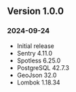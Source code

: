 ## Version 1.0.0
### 2024-09-24
- Initial release
- Sentry 4.11.0
- Spotless 6.25.0
- PostgreSQL 42.7.3
- GeoJson 32.0
- Lombok 1.18.34